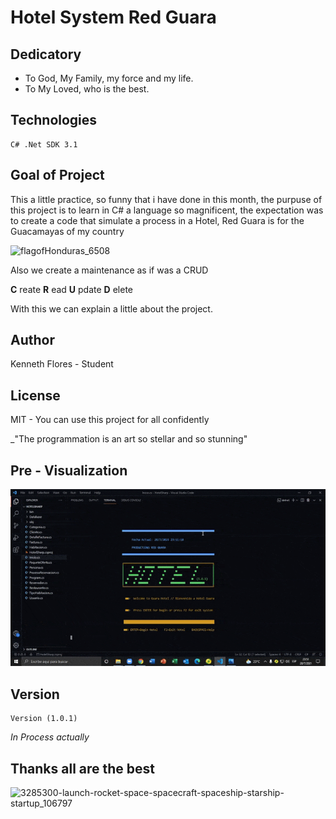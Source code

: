 # Hotel System Red Guara

Dedicatory
----------

* To God, My Family, my force and my life.
* To My Loved, who is the best.

## Technologies

```
C# .Net SDK 3.1
```

## Goal of Project
This a little practice, so funny that i have done in this month, the purpuse of this project is to learn in C#
a language so magnificent, the expectation was to create a code that simulate a process in a Hotel, Red Guara
is for the Guacamayas of my country 

![flagofHonduras_6508](https://user-images.githubusercontent.com/71115590/127437027-6bb74864-1f9c-49e8-a916-1fd565bbce74.png)


Also we create a maintenance as if was a CRUD

**C** reate
**R** ead
**U** pdate
**D** elete

With this we can explain a little about the project.

## Author

Kenneth Flores - Student

## License 

MIT - You can use this project for all confidently

_"The programmation is an art so stellar and so stunning" 

## Pre - Visualization

![image](https://github.com/Kennethowl/Hotel-System/blob/main/Promocion.gif)

## Version

```
Version (1.0.1)
```
_In Process actually_

## Thanks all are the best

![3285300-launch-rocket-space-spacecraft-spaceship-starship-startup_106797](https://user-images.githubusercontent.com/71115590/127438253-1b044385-ef1c-4ad6-9b31-08876f81307e.png)
